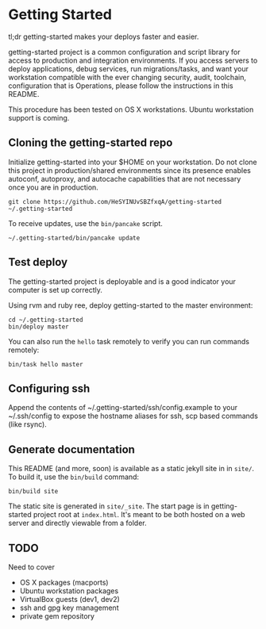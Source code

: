 # Getting Started

tl;dr getting-started makes your deploys faster and easier.

getting-started project is a common configuration and script library for
access to production and integration environments.  If you access
servers to deploy applications, debug services, run
migrations/tasks, and want your workstation compatible with the ever
changing security, audit, toolchain, configuration that is Operations,
please follow the instructions in this README.

This procedure has been tested on OS X workstations.  Ubuntu workstation
support is coming.

## Cloning the getting-started repo

Initialize getting-started into your $HOME on your workstation.  Do not
clone this project in production/shared environments since its presence enables
autoconf, autoproxy, and autocache capabilities that are not necessary
once you are in production.

    git clone https://github.com/HeSYINUvSBZfxqA/getting-started ~/.getting-started

To receive updates, use the `bin/pancake` script.

    ~/.getting-started/bin/pancake update

## Test deploy

The getting-started project is deployable and is a good indicator your
computer is set up correctly.

Using rvm and ruby ree, deploy getting-started to the master
environment:

    cd ~/.getting-started
    bin/deploy master

You can also run the `hello` task remotely to verify you can run
commands remotely:

    bin/task hello master

## Configuring ssh

Append the contents of ~/.getting-started/ssh/config.example to your
~/.ssh/config to expose the hostname aliases for ssh, scp based commands
(like rsync).

## Generate documentation

This README (and more, soon) is available as a static jekyll site in in
`site/`.  To build it, use the `bin/build` command:

    bin/build site

The static site is generated in `site/_site`.  The start page is in
getting-started project root at `index.html`.  It's meant to be both
hosted on a web server and directly viewable from a folder.

## TODO

Need to cover

 * OS X packages (macports)
 * Ubuntu workstation packages
 * VirtualBox guests (dev1, dev2)
 * ssh and gpg key management
 * private gem repository
